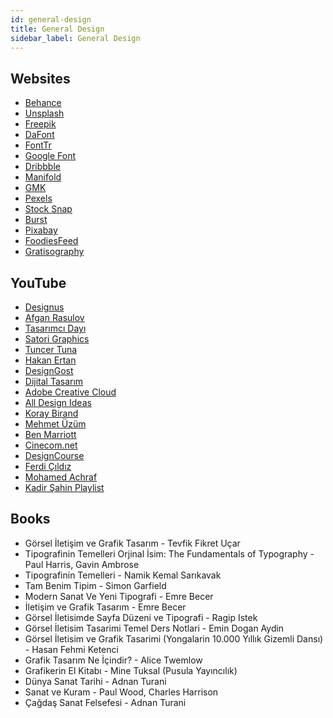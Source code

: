 ```yaml
---
id: general-design
title: General Design
sidebar_label: General Design
---
```


## Websites

- [Behance](https://behance.net)
- [Unsplash](https://unsplash.com)
- [Freepik](https://freepik.com)
- [DaFont](https://dafont.com)
- [FontTr](https://fonttr.com)
- [Google Font](https://fonts.google.com)
- [Dribbble](https://dribbble.com)
- [Manifold](https://manifold.press)
- [GMK](http://gmk.org.tr/publications)
- [Pexels](https://www.pexels.com/)
- [Stock Snap](https://stocksnap.io/)
- [Burst](https://burst.shopify.com/)
- [Pixabay](https://pixabay.com/tr/)
- [FoodiesFeed](https://www.foodiesfeed.com/)
- [Gratisography](https://gratisography.com/)

## YouTube

- [Designus](https://www.youtube.com/user/designusnet)
- [Afgan Rasulov](https://www.youtube.com/user/afganrasulov)
- [Tasarımcı Dayı](https://www.youtube.com/channel/UCAjJuQMK_bV_eElAsLZZSRQ)
- [Satori Graphics](https://www.youtube.com/channel/UCoeJKtPJLoIBqWq4o8TDLpA)
- [Tuncer Tuna](https://www.youtube.com/channel/UCxV8ylQVRzzRRmbIY3baTlg)
- [Hakan Ertan](https://www.youtube.com/channel/UCfrO4EyEc3N5TaunnfX1uHQ)
- [DesignGost](https://www.youtube.com/channel/UCMLbZZElW190lLG6YlAE61Q)
- [Dijital Tasarım](https://www.youtube.com/channel/UCkrljYRt6mwrGtQAmutzTvg)
- [Adobe Creative Cloud](https://www.youtube.com/c/AdobeCreativeCloud/)
- [All Design Ideas](https://www.youtube.com/channel/UCLE9xzpJp7XElDs2Bxw8nLQ)
- [Koray Birand](https://www.youtube.com/channel/UCKexPzIpGjE3ynXtbqWVs0A)
- [Mehmet Üzüm](https://www.youtube.com/channel/UC1Vs4M8X-E41jrRHOuIUEPw)
- [Ben Marriott](https://www.youtube.com/channel/UCjJk212xU15y_NPYKuCsKQA)
- [Cinecom.net](https://www.youtube.com/channel/UCpLfM1_MIcIQ3jweRT19LVw)
- [DesignCourse](https://www.youtube.com/channel/UCVyRiMvfUNMA1UPlDPzG5Ow)
- [Ferdi Çıldız](https://www.youtube.com/channel/UC-nyzphiDw13Ldwqza6bzrQ)
- [Mohamed Achraf](https://www.youtube.com/channel/UCF6WjcZeVqy3MLBpp86eOyw)
- [Kadir Şahin Playlist](https://www.youtube.com/playlist?list=PLqIY4SKk2-ZGXXFMXP7VjQZrb-73YzJsl)

## Books

- Görsel İletişim ve Grafik Tasarım - Tevfik Fikret Uçar
- Tipografinin Temelleri Orjinal İsim: The Fundamentals of Typography - Paul Harris, Gavin Ambrose
- Tipografinin Temelleri - Namik Kemal Sarıkavak
- Tam Benim Tipim - Simon Garfield
- Modern Sanat Ve Yeni Tipografi - Emre Becer
- İletişim ve Grafik Tasarım - Emre Becer
- Görsel İletisimde Sayfa Düzeni ve Tipografi - Ragip Istek
- Görsel İletisim Tasarimi Temel Ders Notlari - Emin Dogan Aydin
- Görsel İletisim ve Grafik Tasarimi (Yongalarin 10.000 Yıllık Gizemli Dansı) - Hasan Fehmi Ketenci
- Grafik Tasarım Ne İçindir? - Alice Twemlow
- Grafikerin El Kitabı - Mine Tuksal (Pusula Yayıncılık)
- Dünya Sanat Tarihi - Adnan Turani
- Sanat ve Kuram - Paul Wood, Charles Harrison
- Çağdaş Sanat Felsefesi - Adnan Turani
